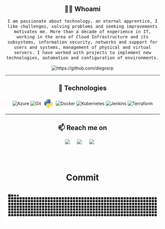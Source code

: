 <h2 align="center">👨‍💻 Whoami</h2>
<p align="center">
  <samp>I am passionate about technology, an eternal apprentice, I like challenges, solving problems and seeking improvements motivates me. More than a decade of         experience in IT, working in the area of Cloud Infrastructure and its subsystems, information security, networks and support for users and systems,               management  of physical and virtual servers.
        I have worked with projects to implement new technologies, automation and configuration of environments.
  </samp>
  <br> <br>
  <img src="https://komarev.com/ghpvc/?username=diegosrp" alt="https://github.com/diegosrp"/>
</p>


<hr>


<h2 align="center">💬 Technologies</h2>
<div>
  <p align="center">
  <img align="center" alt="Azure" height="30" width="40" src="https://cdn.jsdelivr.net/gh/devicons/devicon/icons/azure/azure-original.svg">
  <img align="center" alt="Git" height="30" width="40" src="https://www.vectorlogo.zone/logos/git-scm/git-scm-icon.svg">
  <img align="center" alt="Python" width="40px" src="https://raw.githubusercontent.com/github/explore/master/topics/python/python.png">
  <img align="center" alt="Docker"  width="50px" src="https://cdn.jsdelivr.net/gh/devicons/devicon/icons/docker/docker-original.svg">
  <img align="center" alt="Kubernetes"  width="40px" src="https://cdn.jsdelivr.net/gh/devicons/devicon/icons/kubernetes/kubernetes-plain.svg">
  <img align="center" alt="Jenkins"  width="40px" src="https://cdn.jsdelivr.net/gh/devicons/devicon/icons/jenkins/jenkins-original.svg">
  <img align="center" alt="Terraform"  width="40px" src="https://cdn.icon-icons.com/icons2/2107/PNG/512/file_type_terraform_icon_130125.png"> 
 </div>
    
  
<hr>


<h2 align="center">📫 Reach me on</h2>
<p align="center">
<div> 
  <p align="center">
   <a href="https://www.linkedin.com/in/diegopauletto90" target="_blank"><img src="https://img.shields.io/badge/-LinkedIn-%230077B5?style=for-the-badge&logo=linkedin&logoColor=white" target="_blank"></a> </a>&nbsp;&nbsp;&nbsp;&nbsp;
   <a href="https://www.youtube.com/channel/UC8jc-mGCuLGmtZ0jGzRuFfQ" target="_blank"><img src="https://img.shields.io/badge/YouTube-FF0000?style=for-the-badge&logo=youtube&logoColor=white" target="_blank"></a> </a>&nbsp;&nbsp;&nbsp;&nbsp;
   <a href="https://t.me/pauletto90" target="_blank"><img src="https://img.shields.io/badge/Telegram-2CA5E0?style=for-the-badge&logo=telegram&logoColor=white" target="_blank"></a> </a>&nbsp;&nbsp;&nbsp;&nbsp;
   
   
 
 <br> <br>


 <samp><h1><p align="center">Commit</h1>
 
  
![Snake animation](https://github.com/diegosrp/diegosrp/blob/output/github-contribution-grid-snake.svg)
  
</div>
